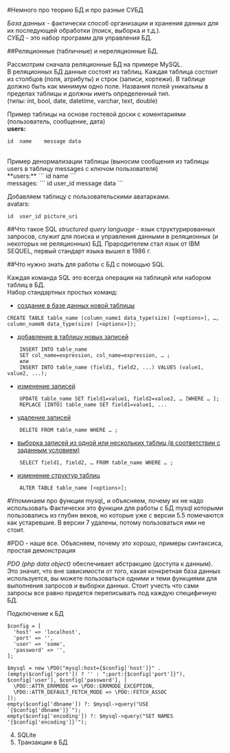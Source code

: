 #Немного про теорию БД и про разные СУБД

*База данных* -  фактически способ организации и хранения данных для их последующей обработки (поиск, выборка и т.д.). <br/>
*СУБД* -  это набор программ для управления БД.<br/>

##Реляционные (табличные) и нереляционные БД.

Рассмотрим сначала реляционные БД на примере MySQL.<br/>
В реляционных БД данные состоят из таблиц. Каждая таблица состоит из столбцов (поля, атрибуты) и строк (записи, кортежи). 
В таблице должно быть как минимум одно поле. Названия полей уникальны в пределах таблицы и должны иметь определенный тип.<br/>
(типы: int, bool, date, datetime, varchar, text, double)<br/>

Пример таблицы на основе гостевой доски с коментариями (пользователь, сообщение, дата)<br/>
**users:**
```
id	name	message	data
```
<br/>
Пример денормализации таблицы (выносим сообщения из таблицы users в таблицу messages с ключом пользователя)<br/>
**users:**
```
id	name
```
<br/>
messages:
```
id	user_id	message	data
```
<br/>

Добавляем таблицу с пользовательскими аватарками.<br/>
avatars:
```
id	user_id	picture_uri
```

##Что такое SQL
*structured query language* - язык структурированных запросов, служит для поиска и управления данными в реляционных (и некоторых не реляционных) БД. Прародителем стал язык от IBM SEQUEL, первый стандарт языка вышел в 1986 г.

##Что нужно знать для работы с БД с помощью SQL

Каждая команда SQL это всегда операция на таблицей или набором таблиц в БД.<br/>
Набор стандартных простых команд:

* [создание в базе данных новой таблицы](http://www.w3schools.com/sql/sql_create_table.asp)  
```
CREATE TABLE table_name (column_name1 data_type(size) [<options>], …, column_nameN data_type(size) [<options>]);
```
* [добавление в таблицу новых записей](http://www.mysql.ru/docs/man/INSERT_SELECT.html)<br/>
```
    INSERT INTO table_name
    SET col_name=expression, col_name=expression, … ;
    или
    INSERT INTO table_name (field1, field2, ...) VALUES (value1, value2, ...);
```
* [изменение записей](http://www.mysql.ru/docs/man/UPDATE.html)<br/>
```
    UPDATE table_name SET field1=value1, field2=value2, … [WHERE … ];
    REPLACE [INTO] table_name SET field1=value1, ...
```
* [удаление записей](http://www.mysql.ru/docs/man/DELETE.html)<br/>
```
    DELETE FROM table_name WHERE … ;
```
* [выборка записей из одной или нескольких таблиц (в соответствии с заданным условием)](http://www.mysql.ru/docs/man/SELECT.html)<br/>
```
    SELECT field1, field2, … FROM table_name WHERE … ;
```
* [изменение структур таблиц](http://www.mysql.ru/docs/man/ALTER_TABLE.html)<br/>
```
    ALTER TABLE table_name [<options>];
```

#Упоминаем про функции mysql_ и объясняем, почему их не надо использовать
Фактически это функции для работы с БД mysql которыми пользовались из глубин веков, но которые уже с версии 5.5 помечаются как устаревшие. В версии 7 удалены, потому пользоваться ими не стоит.

#PDO - наше все. Объясняем, почему это хорошо, примеры синтаксиса, простая демонстрация

*PDO (php data object)* обеспечивает абстракцию (доступа к данным). Это значит, что вне зависимости от того, какая конкретная база данных используется, 
вы можете пользоваться одними и теми функциями для выполнения запросов и выборки данных. 
Стоит учесть что сами запросы все равно придется переписывать под каждую специфичную БД.<br/>

Подключение к БД<br/>

```
$config = [
  'host' => 'localhost',
  'port' => '',
  'user' => 'some',
  'password' => '',
];

$mysql = new \PDO("mysql:host={$config['host']}" . (empty($config['port']) ? '' : ";port:{$config['port']}"), $config['user'], $config['password'], [
  \PDO::ATTR_ERRMODE => \PDO::ERRMODE_EXCEPTION,
  \PDO::ATTR_DEFAULT_FETCH_MODE => \PDO::FETCH_ASSOC
]);
empty($config['dbname']) ?: $mysql->query("USE `{$config['dbname']}`");
empty($config['encoding']) ?: $mysql->query("SET NAMES '{$config['encoding']}'");
```

4. SQLite
5. Транзакции в БД

